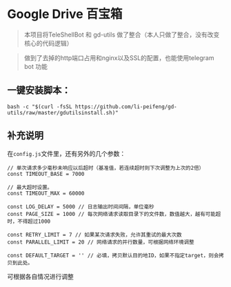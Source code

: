 # Google Drive 百宝箱

> 本项目将TeleShellBot 和 gd-utils 做了整合（本人只做了整合，没有改变核心的代码逻辑）

> 做到了去掉的http端口占用和nginx以及SSL的配置，也能使用telegram bot 功能

## 一键安装脚本：
```
bash -c "$(curl -fsSL https://github.com/li-peifeng/gd-utils/raw/master/gdutilsinstall.sh)"
```

## 补充说明
在`config.js`文件里，还有另外的几个参数：
```
// 单次请求多少毫秒未响应以后超时（基准值，若连续超时则下次调整为上次的2倍）
const TIMEOUT_BASE = 7000

// 最大超时设置。
const TIMEOUT_MAX = 60000

const LOG_DELAY = 5000 // 日志输出时间间隔，单位毫秒
const PAGE_SIZE = 1000 // 每次网络请求读取目录下的文件数，数值越大，越有可能超时，不得超过1000

const RETRY_LIMIT = 7 // 如果某次请求失败，允许其重试的最大次数
const PARALLEL_LIMIT = 20 // 网络请求的并行数量，可根据网络环境调整

const DEFAULT_TARGET = '' // 必填，拷贝默认目的地ID，如果不指定target，则会拷贝到此处。
```
可根据各自情况进行调整
